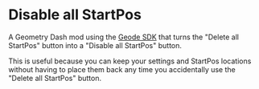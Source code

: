 # Disable all StartPos
A Geometry Dash mod using the [Geode SDK](https://github.com/geode-sdk/geode) that turns the "Delete all StartPos" button into a "Disable all StartPos" button.

This is useful because you can keep your settings and StartPos locations without having to place them back any time you accidentally use the "Delete all StartPos" button.

